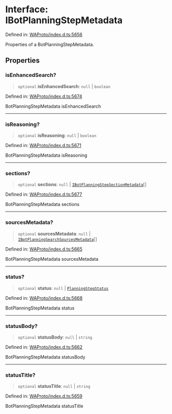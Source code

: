 # Interface: IBotPlanningStepMetadata

Defined in: [WAProto/index.d.ts:5656](https://github.com/Fokusdotid/bail/blob/8b525f9ebcc20cb9acd0f880b6ad58976e38b117/WAProto/index.d.ts#L5656)

Properties of a BotPlanningStepMetadata.

## Properties

### isEnhancedSearch?

> `optional` **isEnhancedSearch**: `null` \| `boolean`

Defined in: [WAProto/index.d.ts:5674](https://github.com/Fokusdotid/bail/blob/8b525f9ebcc20cb9acd0f880b6ad58976e38b117/WAProto/index.d.ts#L5674)

BotPlanningStepMetadata isEnhancedSearch

***

### isReasoning?

> `optional` **isReasoning**: `null` \| `boolean`

Defined in: [WAProto/index.d.ts:5671](https://github.com/Fokusdotid/bail/blob/8b525f9ebcc20cb9acd0f880b6ad58976e38b117/WAProto/index.d.ts#L5671)

BotPlanningStepMetadata isReasoning

***

### sections?

> `optional` **sections**: `null` \| [`IBotPlanningStepSectionMetadata`](../namespaces/BotPlanningStepMetadata/interfaces/IBotPlanningStepSectionMetadata.md)[]

Defined in: [WAProto/index.d.ts:5677](https://github.com/Fokusdotid/bail/blob/8b525f9ebcc20cb9acd0f880b6ad58976e38b117/WAProto/index.d.ts#L5677)

BotPlanningStepMetadata sections

***

### sourcesMetadata?

> `optional` **sourcesMetadata**: `null` \| [`IBotPlanningSearchSourcesMetadata`](../namespaces/BotPlanningStepMetadata/interfaces/IBotPlanningSearchSourcesMetadata.md)[]

Defined in: [WAProto/index.d.ts:5665](https://github.com/Fokusdotid/bail/blob/8b525f9ebcc20cb9acd0f880b6ad58976e38b117/WAProto/index.d.ts#L5665)

BotPlanningStepMetadata sourcesMetadata

***

### status?

> `optional` **status**: `null` \| [`PlanningStepStatus`](../namespaces/BotPlanningStepMetadata/enumerations/PlanningStepStatus.md)

Defined in: [WAProto/index.d.ts:5668](https://github.com/Fokusdotid/bail/blob/8b525f9ebcc20cb9acd0f880b6ad58976e38b117/WAProto/index.d.ts#L5668)

BotPlanningStepMetadata status

***

### statusBody?

> `optional` **statusBody**: `null` \| `string`

Defined in: [WAProto/index.d.ts:5662](https://github.com/Fokusdotid/bail/blob/8b525f9ebcc20cb9acd0f880b6ad58976e38b117/WAProto/index.d.ts#L5662)

BotPlanningStepMetadata statusBody

***

### statusTitle?

> `optional` **statusTitle**: `null` \| `string`

Defined in: [WAProto/index.d.ts:5659](https://github.com/Fokusdotid/bail/blob/8b525f9ebcc20cb9acd0f880b6ad58976e38b117/WAProto/index.d.ts#L5659)

BotPlanningStepMetadata statusTitle
